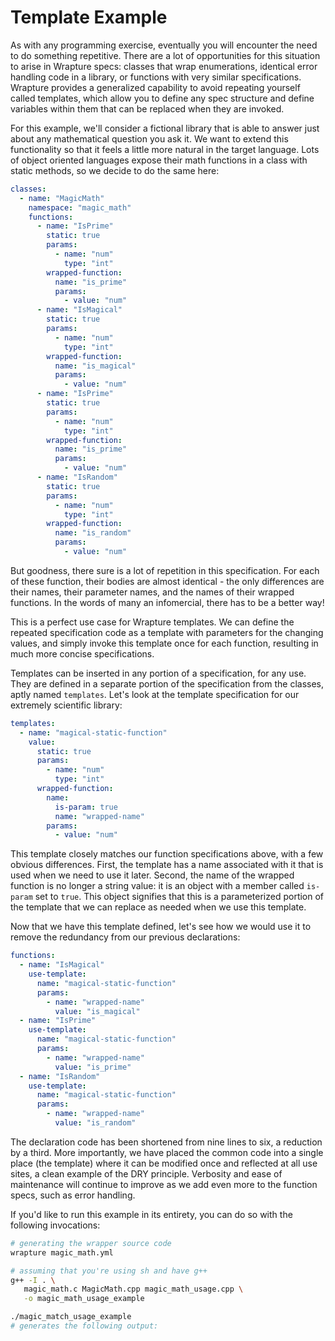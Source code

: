 # Template Example

As with any programming exercise, eventually you will encounter the need to do
something repetitive. There are a lot of opportunities for this situation to
arise in Wrapture specs: classes that wrap enumerations, identical error
handling code in a library, or functions with very similar specifications.
Wrapture provides a generalized capability to avoid repeating yourself called
templates, which allow you to define any spec structure and define variables
within them that can be replaced when they are invoked.

For this example, we'll consider a fictional library that is able to answer just
about any mathematical question you ask it. We want to extend this functionality
so that it feels a little more natural in the target language. Lots of object
oriented languages expose their math functions in a class with static methods,
so we decide to do the same here:

```yaml
classes:
  - name: "MagicMath"
    namespace: "magic_math"
    functions:
      - name: "IsPrime"
        static: true
        params:
          - name: "num"
            type: "int"
        wrapped-function:
          name: "is_prime"
          params:
            - value: "num"
      - name: "IsMagical"
        static: true
        params:
          - name: "num"
            type: "int"
        wrapped-function:
          name: "is_magical"
          params:
            - value: "num"
      - name: "IsPrime"
        static: true
        params:
          - name: "num"
            type: "int"
        wrapped-function:
          name: "is_prime"
          params:
            - value: "num"
      - name: "IsRandom"
        static: true
        params:
          - name: "num"
            type: "int"
        wrapped-function:
          name: "is_random"
          params:
            - value: "num"
```

But goodness, there sure is a lot of repetition in this specification. For each
of these function, their bodies are almost identical - the only differences are
their names, their parameter names, and the names of their wrapped functions. In
the words of many an infomercial, there has to be a better way!

This is a perfect use case for Wrapture templates. We can define the repeated
specification code as a template with parameters for the changing values, and
simply invoke this template once for each function, resulting in much more
concise specifications.

Templates can be inserted in any portion of a specification, for any use. They
are defined in a separate portion of the specification from the classes, aptly
named `templates`. Let's look at the template specification for our extremely
scientific library:

```yaml
templates:
  - name: "magical-static-function"
    value:
      static: true
      params:
        - name: "num"
          type: "int"
      wrapped-function:
        name:
          is-param: true
          name: "wrapped-name"
        params:
          - value: "num"
```

This template closely matches our function specifications above, with a few
obvious differences. First, the template has a name associated with it that is
used when we need to use it later. Second, the name of the wrapped function is
no longer a string value: it is an object with a member called `is-param` set to
`true`. This object signifies that this is a parameterized portion of the
template that we can replace as needed when we use this template.

Now that we have this template defined, let's see how we would use it to remove
the redundancy from our previous declarations:

```yaml
functions:
  - name: "IsMagical"
    use-template:
      name: "magical-static-function"
      params:
        - name: "wrapped-name"
          value: "is_magical"
  - name: "IsPrime"
    use-template:
      name: "magical-static-function"
      params:
        - name: "wrapped-name"
          value: "is_prime"
  - name: "IsRandom"
    use-template:
      name: "magical-static-function"
      params:
        - name: "wrapped-name"
          value: "is_random"
```

The declaration code has been shortened from nine lines to six, a reduction by a
third. More importantly, we have placed the common code into a single place (the
template) where it can be modified once and reflected at all use sites, a clean
example of the DRY principle. Verbosity and ease of maintenance will continue to
improve as we add even more to the function specs, such as error handling.

If you'd like to run this example in its entirety, you can do so with the
following invocations:

```sh
# generating the wrapper source code
wrapture magic_math.yml

# assuming that you're using sh and have g++
g++ -I . \
   magic_math.c MagicMath.cpp magic_math_usage.cpp \
   -o magic_math_usage_example

./magic_match_usage_example
# generates the following output:
```
